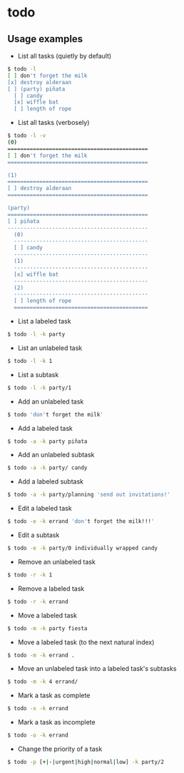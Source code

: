 todo
====

Usage examples
--------------

* List all tasks (quietly by default)
```sh
$ todo -l
[ ] don't forget the milk
[x] destroy alderaan
[ ] (party) piñata
  [ ] candy
  [x] wiffle bat
  [ ] length of rope
```

* List all tasks (verbosely)

```sh
$ todo -l -v
(0)
============================================
[ ] don't forget the milk
============================================

(1)
============================================
[ ] destroy alderaan
============================================

(party)
============================================
[ ] piñata
--------------------------------------------
  (0)
  ------------------------------------------
  [ ] candy
  ------------------------------------------
  (1)
  ------------------------------------------
  [x] wiffle bat
  ------------------------------------------
  (2)
  ------------------------------------------
  [ ] length of rope
  ==========================================
```

* List a labeled task
```sh
$ todo -l -k party
```

* List an unlabeled task
```sh
$ todo -l -k 1
```

* List a subtask
```sh
$ todo -l -k party/1
```

* Add an unlabeled task
```sh
$ todo 'don't forget the milk'
```

* Add a labeled task
```sh
$ todo -a -k party piñata
```

* Add an unlabeled subtask
```sh
$ todo -a -k party/ candy
```

* Add a labeled subtask
```sh
$ todo -a -k party/planning 'send out invitations!'
```

* Edit a labeled task
```sh
$ todo -e -k errand 'don't forget the milk!!!'
```

* Edit a subtask
```sh
$ todo -e -k party/0 individually wrapped candy
```

* Remove an unlabeled task
```sh
$ todo -r -k 1
```

* Remove a labeled task
```sh
$ todo -r -k errand
```

* Move a labeled task
```sh
$ todo -m -k party fiesta
```

* Move a labeled task (to the next natural index)
```sh
$ todo -m -k errand .
```

* Move an unlabeled task into a labeled task's subtasks
```sh
$ todo -m -k 4 errand/
```

* Mark a task as complete 
```sh
$ todo -x -k errand 
```

* Mark a task as incomplete
```sh
$ todo -o -k errand
```

* Change the priority of a task
```sh
$ todo -p [+|-|urgent|high|normal|low] -k party/2
```


